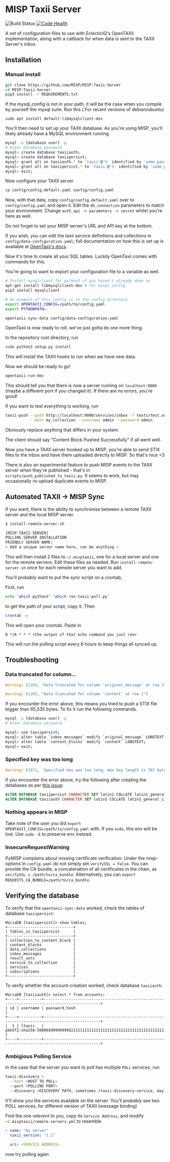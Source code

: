 # MISP Taxii Server

![Build Status ](https://travis-ci.org/MISP/MISP-Taxii-Server.svg?branch=master)
[![Code Health](https://landscape.io/github/MISP/MISP-Taxii-Server/master/landscape.svg?style=flat)](https://landscape.io/github/MISP/MISP-Taxii-Server/master)

A set of configuration files to use with EclecticIQ's OpenTAXII implementation,
along with a callback for when data is sent to the TAXII Server's inbox.

## Installation


### Manual install

```bash
git clone https://github.com/MISP/MISP-Taxii-Server
cd MISP-Taxii-Server
pip3 install -r REQUIREMENTS.txt
```

If the mysql_config is not in your path, it will be the case when you compile by yourself the mysql suite. Run this ( For recent versions of debian/ubuntu)
```
sudo apt install default-libmysqlclient-dev
```

You'll then need to set up your TAXII database. As you're using MISP, you'll likely
already have a MySQL environment running. 

```bash
mysql -u [database user] -p
# Enter Database password
mysql> create database taxiiauth;
mysql> create database taxiipersist;
mysql> grant all on taxiiauth.* to 'taxii'@'%' identified by 'some_password';
mysql> grant all on taxiipersist.* to 'taxii'@'%' identified by 'some_password';
mysql> exit;
```

Now configure your TAXII server

```bash
cp config/config.default.yaml config/config.yaml
```

Now, with that data, copy `config/config.default.yaml` over to `config/config.yaml` and open it. Edit the `db_connection` parameters to match your environment. Change `auth_api -> parameters -> secret` whilst you're here as well.

Do not forget to set your MISP server's URL and API key at the bottom.

If you wish, you can edit the taxii service definitions and collections in 
`config/data-configuration.yaml`; full documentation on how this is set up is available at [OpenTaxii's docs](https://opentaxii.readthedocs.io/en/stable/configuration.html).

Now it's time to create all your SQL tables. Luckily OpenTaxii comes with commands for this.

You're going to want to export your configuration file to a variable as well.
```bash
# Install mysqlclient for python3 if you haven't already done so
apt-get install libmysqlclient-dev # for mysql_config
pip3 install mysqlclient

# An example of this config is in the config directory
export OPENTAXII_CONFIG=/path/to/config.yaml
export PYTHONPATH=.

opentaxii-sync-data config/data-configuration.yaml
```

OpenTaxii is now ready to roll, we've just gotta do one more thing.

In the repository root directory, run 
```bash
sudo python3 setup.py install
```

This will install the TAXII hooks to run when we have new data.

Now we should be ready to go!

```bash
opentaxii-run-dev
```

This should tell you that there is now a server running on `localhost:9000` (maybe a different port if you changed it). If there are no errors, you're good!

If you want to test everything is working, run
```bash
taxii-push --path http://localhost:9000/services/inbox -f tests/test.xml \
           --dest my_collection --username admin --password admin
```

Obviously replace anything that differs in your system. 

The client should say "Content Block Pushed Successfully" if all went well.

Now you have a TAXII server hooked up to MISP, you're able to send STIX files to the inbox and have them uploaded directly to MISP. So that's nice <3

There is also an experimental feature to push MISP events to the TAXII server when they're published - that's in `scripts/push_published_to_taxii.py`. It seems to work, but may occasionally re-upload duplicate events to MISP.

## Automated TAXII -> MISP Sync

If you want, there is the ability to synchronise between a remote TAXII server and the local MISP server.

```bash
$ install-remote-server.sh

[MISP-TAXII-SERVER]
POLLING SERVER INSTALLATION
FRIENDLY SERVER NAME:
< Add a unique server name here, can be anything >
```

This will then install 2 files to `~/.misptaxii`, one for a local server and one for the remote servers.
Edit these files as needed. Run `install-remote-server.sh` once for each remote server you want to add.

You'll probably want to put the sync script on a crontab,

First, run

```bash
echo `which python3` `which run-taxii-poll.py`
```

to get the path of your script, copy it. Then 

```bash
crontab -e
```

This will open your crontab. Paste in

```cron
0 */6 * * * <the output of that echo command you just ran>
```

This will run the polling script every 6 hours to keep things all synced up.

## Troubleshooting

### Data truncated for column...

```python 
Warning: (1265, "Data truncated for column 'original_message' at row 1")

Warning: (1265, "Data truncated for column 'content' at row 1")
```

If you encounter the error above, this means you tried to push a STIX file bigger than 65,535 bytes. To fix it run the following commands.
```bash
mysql -u [database user] -p
# Enter Database password

mysql> use taxiipersist;
mysql> alter table `inbox_messages` modify `original_message` LONGTEXT;
mysql> alter table `content_blocks` modify `content` LONGTEXT;
mysql> exit;
```

### Specified key was too long

```python 
Warning: (1071, 'Specified key was too long; max key length is 767 bytes')
```

If you encounter the error above, try the following after creating the databases as per [this issue](https://github.com/MISP/MISP-Taxii-Server/issues/3#issuecomment-291875813):

```SQL
ALTER DATABASE taxiipersist CHARACTER SET latin1 COLLATE latin1_general_ci;
ALTER DATABASE taxiiauth CHARACTER SET latin1 COLLATE latin1_general_ci;
```

### Nothing appears in MISP

Take note of the user you did `export OPENTAXII_CONFIG=/path/to/config.yaml` with. If you `sudo`, this env will be lost. Use `sudo -E` to preserve env instead.

### InsecureRequestWarning

PyMISP complains about missing certificate verification. Under the misp-options in  `config.yaml` do not simply set `verifySSL = False`. You can provide the CA bundle, a concatenation of all certificates in the chain, as `verifySSL = /path/to/ca_bundle`. Alternatively, you can `export REQUESTS_CA_BUNDLE=/path/to/ca_bundle`.

## Verifying the database

To verify that the `opentaxii-sync-data` worked, check the tables of database `taxiipersist`:

```
MariaDB [taxiipersist]> show tables;
+-----------------------------+
| Tables_in_taxiipersist      |
+-----------------------------+
| collection_to_content_block |
| content_blocks              |
| data_collections            |
| inbox_messages              |
| result_sets                 |
| service_to_collection       |
| services                    |
| subscriptions               |
+-----------------------------+
```

To verify whether the account-creation worked, check database `taxiiauth`:
```
MariaDB [taxiiauth]> select * from accounts;
+----+----------+-----------------------------------------------------------------------------------------------+
| id | username | password_hash                                                                                 |
+----+----------+-----------------------------------------------------------------------------------------------+
|  1 | ltaxii   | pbkdf2:sha256:50000$99999999$1111111111111111111111111111111111111111111111111111111111111111 |
+----+----------+-----------------------------------------------------------------------------------------------+
```

### Ambigious Polling Service

In the case that the server you want to poll has multiple `POLL` services,
run

```bash
taxii-discovery \
  --host <HOST TO POLL>
  --port <POLLING PORT>
  --discovery <DISCOVERY PATH, sometimes /taxii-discovery-service, may vary>
```

It'll show you the services available on the server. You'll *probably*
see two POLL services, for different version of TAXII (message binding)

Find the one relevent to you, copy its `Service Address`,
and modify `~/.misptaxii/remote-servers.yml` to resemble

```yaml
- name: "my server"
  taxii_version: "1.1"
  ...
  uri: <SERVICE ADDRESS>
```

now try polling again
